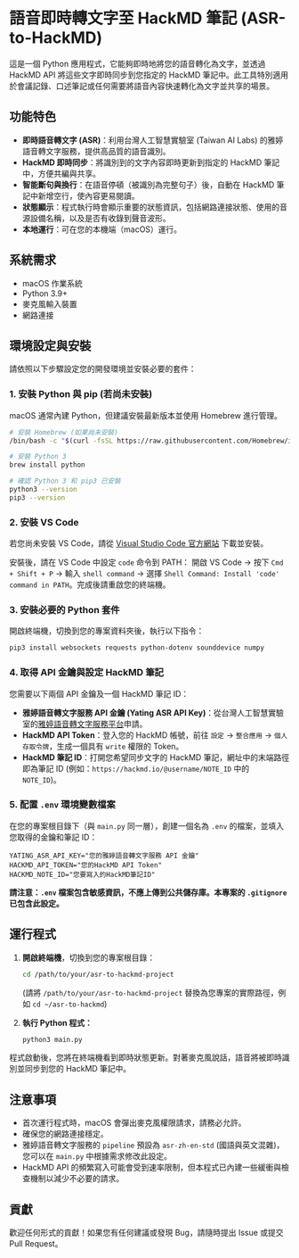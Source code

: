 
# 語音即時轉文字至 HackMD 筆記 (ASR-to-HackMD)

這是一個 Python 應用程式，它能夠即時地將您的語音轉化為文字，並透過 HackMD API 將這些文字即時同步到您指定的 HackMD 筆記中。此工具特別適用於會議記錄、口述筆記或任何需要將語音內容快速轉化為文字並共享的場景。

## 功能特色

* **即時語音轉文字 (ASR)**：利用台灣人工智慧實驗室 (Taiwan AI Labs) 的雅婷語音轉文字服務，提供高品質的語音識別。
* **HackMD 即時同步**：將識別到的文字內容即時更新到指定的 HackMD 筆記中，方便共編與共享。
* **智能斷句與換行**：在語音停頓（被識別為完整句子）後，自動在 HackMD 筆記中新增空行，使內容更易閱讀。
* **狀態顯示**：程式執行時會顯示重要的狀態資訊，包括網路連接狀態、使用的音源設備名稱，以及是否有收錄到聲音波形。
* **本地運行**：可在您的本機端（macOS）運行。

## 系統需求

* macOS 作業系統
* Python 3.9+
* 麥克風輸入裝置
* 網路連接

## 環境設定與安裝

請依照以下步驟設定您的開發環境並安裝必要的套件：

### 1. 安裝 Python 與 pip (若尚未安裝)

macOS 通常內建 Python，但建議安裝最新版本並使用 Homebrew 進行管理。

```bash
# 安裝 Homebrew (如果尚未安裝)
/bin/bash -c "$(curl -fsSL https://raw.githubusercontent.com/Homebrew/install/HEAD/install.sh)"

# 安裝 Python 3
brew install python

# 確認 Python 3 和 pip3 已安裝
python3 --version
pip3 --version
````

### 2\. 安裝 VS Code

若您尚未安裝 VS Code，請從 [Visual Studio Code 官方網站](https://code.visualstudio.com/) 下載並安裝。

安裝後，請在 VS Code 中設定 `code` 命令到 PATH：
開啟 VS Code -\> 按下 `Cmd + Shift + P` -\> 輸入 `shell command` -\> 選擇 `Shell Command: Install 'code' command in PATH`。完成後請重啟您的終端機。

### 3\. 安裝必要的 Python 套件

開啟終端機，切換到您的專案資料夾後，執行以下指令：

```bash
pip3 install websockets requests python-dotenv sounddevice numpy
```

### 4\. 取得 API 金鑰與設定 HackMD 筆記

您需要以下兩個 API 金鑰及一個 HackMD 筆記 ID：

  * **雅婷語音轉文字服務 API 金鑰 (Yating ASR API Key)**：從台灣人工智慧實驗室的[雅婷語音轉文字服務平台](https://developer.yating.tw/zh-TW/doc/asr-ASR%20%E5%8D%B3%E6%99%82%E8%AA%9E%E9%9F%B3%E8%BD%89%E6%96%87%E5%AD%97)申請。
  * **HackMD API Token**：登入您的 HackMD 帳號，前往 `設定` -\> `整合應用` -\> `個人存取令牌`，生成一個具有 `write` 權限的 Token。
  * **HackMD 筆記 ID**：打開您希望同步文字的 HackMD 筆記，網址中的末端路徑即為筆記 ID (例如：`https://hackmd.io/@username/NOTE_ID` 中的 `NOTE_ID`)。

### 5\. 配置 `.env` 環境變數檔案

在您的專案根目錄下（與 `main.py` 同一層），創建一個名為 `.env` 的檔案，並填入您取得的金鑰和筆記 ID：

```
YATING_ASR_API_KEY="您的雅婷語音轉文字服務 API 金鑰"
HACKMD_API_TOKEN="您的HackMD API Token"
HACKMD_NOTE_ID="您要寫入的HackMD筆記ID"
```

**請注意：`.env` 檔案包含敏感資訊，不應上傳到公共儲存庫。本專案的 `.gitignore` 已包含此設定。**

## 運行程式

1.  **開啟終端機**，切換到您的專案根目錄：

    ```bash
    cd /path/to/your/asr-to-hackmd-project
    ```

    (請將 `/path/to/your/asr-to-hackmd-project` 替換為您專案的實際路徑，例如 `cd ~/asr-to-hackmd`)

2.  **執行 Python 程式：**

    ```bash
    python3 main.py
    ```

程式啟動後，您將在終端機看到即時狀態更新。對著麥克風說話，語音將被即時識別並同步到您的 HackMD 筆記中。

## 注意事項

  * 首次運行程式時，macOS 會彈出麥克風權限請求，請務必允許。
  * 確保您的網路連接穩定。
  * 雅婷語音轉文字服務的 `pipeline` 預設為 `asr-zh-en-std` (國語與英文混雜)，您可以在 `main.py` 中根據需求修改此設定。
  * HackMD API 的頻繁寫入可能會受到速率限制，但本程式已內建一些緩衝與檢查機制以減少不必要的請求。

## 貢獻

歡迎任何形式的貢獻！如果您有任何建議或發現 Bug，請隨時提出 Issue 或提交 Pull Request。

